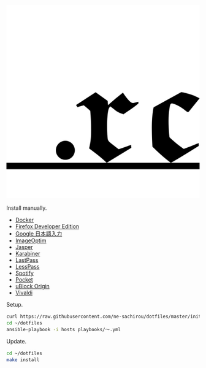 ![dotfiles](dotfiles.png)

Install manually.

- [Docker](https://store.docker.com/search?type=edition&offering=community)
- [Firefox Developer Edition](https://www.mozilla.org/ja/firefox/developer/)
- [Google 日本語入力](https://www.google.co.jp/ime/)
- [ImageOptim](https://imageoptim.com/mac)
- [Jasper](https://jasperapp.io/)
- [Karabiner](https://pqrs.org/osx/karabiner/)
- [LastPass](https://www.lastpass.com)
- [LessPass](https://lesspass.com/)
- [Spotify](https://www.spotify.com/jp/)
- [Pocket](https://getpocket.com/)
- [uBlock Origin](https://github.com/gorhill/uBlock/)
- [Vivaldi](https://vivaldi.com/blog/)

Setup.

```sh
curl https://raw.githubusercontent.com/ne-sachirou/dotfiles/master/init.sh | bash
cd ~/dotfiles
ansible-playbook -i hosts playbooks/〜.yml
```

Update.

```sh
cd ~/dotfiles
make install
```
